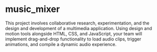 # music_mixer
This project involves collaborative research, experimentation, and the design and development of a multimedia application. Using design and motion tools alongside HTML, CSS, and JavaScript, your team will implement drag-and-drop functionality to load audio clips, trigger animations, and compile a dynamic audio experience.
